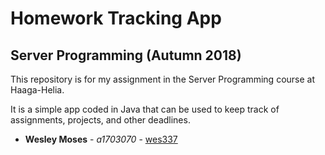 # Homework Tracking App
## Server Programming (Autumn 2018)

This repository is for my assignment in the Server Programming course at Haaga-Helia.

It is a simple app coded in Java that can be used to keep track of assignments, projects, and other deadlines.

* **Wesley Moses** - *a1703070* - [wes337](https://github.com/wes337)
